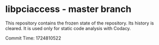 # libpciaccess - master branch

This repository contains the frozen state of the repository.
Its history is cleared. It is used only for static code
analysis with Codacy.

Commit Time: 1724810522